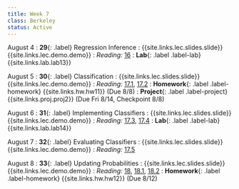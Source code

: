 ```yaml
---
title: Week 7
class: Berkeley
status: Active
---
```


August 4
: **29**{: .label} Regression Inference
    : {{site.links.lec.slides.slide}} {{site.links.lec.demo.demo}}
: _Reading:_ [16](https://inferentialthinking.com/chapters/16/Inference_for_Regression.html)
: **Lab**{: .label .label-lab} {{site.links.lab.lab13}} 


August 5
: **30**{: .label} Classification
    : {{site.links.lec.slides.slide}} {{site.links.lec.demo.demo}}
: _Reading:_ [17.1](https://inferentialthinking.com/chapters/17/1/Nearest_Neighbors.html), [17.2](https://inferentialthinking.com/chapters/17/2/Training_and_Testing.html)
: **Homework**{: .label .label-homework} 
    {{site.links.hw.hw11}} (Due 8/8)
: **Project**{: .label .label-project} {{site.links.proj.proj2}} (Due Fri 8/14, Checkpoint 8/8)


August 6
: **31**{: .label} Implementing Classifiers
    : {{site.links.lec.slides.slide}} {{site.links.lec.demo.demo}}
: _Reading:_ [17.3](https://inferentialthinking.com/chapters/17/3/Rows_of_Tables.html), [17.4](https://inferentialthinking.com/chapters/17/4/Implementing_the_Classifier.html)
: **Lab**{: .label .label-lab} {{site.links.lab.lab14}} 



August 7
: **32**{: .label} Evaluating Classifiers
    : {{site.links.lec.slides.slide}} {{site.links.lec.demo.demo}}
: _Reading:_ [17.5](https://inferentialthinking.com/chapters/17/5/Accuracy_of_the_Classifier.html)


August 8
: **33**{: .label} Updating Probabilities
    : {{site.links.lec.slides.slide}} {{site.links.lec.demo.demo}}
: _Reading:_ [18](https://inferentialthinking.com/chapters/18/Updating_Predictions.html), [18.1](https://inferentialthinking.com/chapters/18/1/More_Likely_than_Not_Binary_Classifier.html), [18.2](https://inferentialthinking.com/chapters/18/2/Making_Decisions.html)
: **Homework**{: .label .label-homework} 
    {{site.links.hw.hw12}} (Due 8/12)